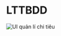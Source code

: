 # LTTBDD
![UI quản lí chi tiêu](https://github.com/user-attachments/assets/33acf680-6859-43f9-99a5-f1fec40d0be6)
